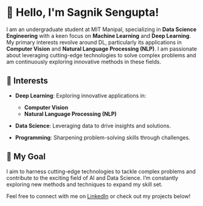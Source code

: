 # 👋 Hello, I'm Sagnik Sengupta!

I am an undergraduate student at MIT Manipal, specializing in **Data Science Engineering** with a keen focus on **Machine Learning** and **Deep Learning**. My primary interests revolve around DL, particularly its applications in **Computer Vision** and **Natural Language Processing (NLP)**. I am passionate about leveraging cutting-edge technologies to solve complex problems and am continuously exploring innovative methods in these fields.

## 🌟 Interests

- **Deep Learning**: Exploring innovative applications in:
  - **Computer Vision**
  - **Natural Language Processing (NLP)**

- **Data Science**: Leveraging data to drive insights and solutions.

- **Programming**: Sharpening problem-solving skills through challenges.

## 🚀 My Goal

I aim to harness cutting-edge technologies to tackle complex problems and contribute to the exciting field of AI and Data Science. I’m constantly exploring new methods and techniques to expand my skill set.

Feel free to connect with me on [LinkedIn](https://www.linkedin.com/in/sagnik-sengupta123/) or check out my projects below!
